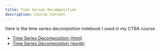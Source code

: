 ```yaml
---
title: Time Series Decomposition
description: Course Content
---
```


Here is the time series decompistion notebook I used in my CTBA course
- [Time Series Decomposition (html)](TimeSeriesDecomposition.html)
- [Time Series Decomposition (ipynb)](TimeSeriesDecomposition.ipynb)
